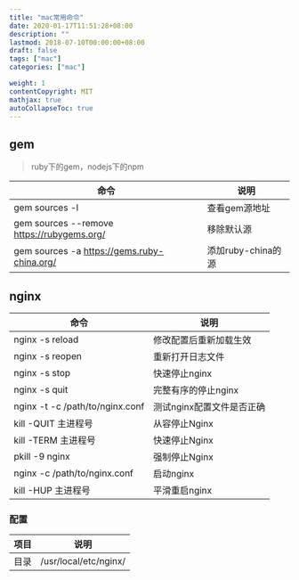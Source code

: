 ```yaml
---
title: "mac常用命令"
date: 2020-01-17T11:51:28+08:00
description: ""
lastmod: 2018-07-10T00:00:00+08:00
draft: false
tags: ["mac"]
categories: ["mac"]

weight: 1
contentCopyright: MIT
mathjax: true
autoCollapseToc: true
---
```


## gem
> ruby下的gem，nodejs下的npm

命令 | 说明
---|---
gem sources -l | 查看gem源地址
gem sources --remove https://rubygems.org/ | 移除默认源
gem sources -a https://gems.ruby-china.org/  |添加ruby-china的源


## nginx

命令 | 说明
---|---
nginx -s reload | 修改配置后重新加载生效
nginx -s reopen | 重新打开日志文件
nginx -s stop | 快速停止nginx
nginx -s quit | 完整有序的停止nginx
nginx -t -c /path/to/nginx.conf | 测试nginx配置文件是否正确
kill -QUIT 主进程号 | 从容停止Nginx
kill -TERM 主进程号 | 快速停止Nginx
pkill -9 nginx | 强制停止Nginx
nginx -c /path/to/nginx.conf | 启动nginx
kill -HUP 主进程号 | 平滑重启nginx

### 配置
项目 | 说明
---|---
目录 | /usr/local/etc/nginx/



